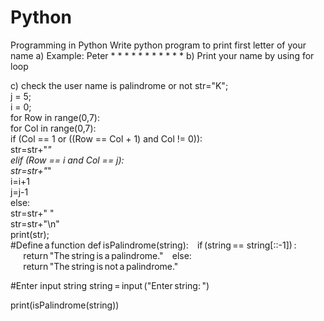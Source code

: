 # Python
Programming in Python
Write python program to print first letter of your name 
a) Example: Peter
               *      *
               *             *
               *              *
               *      *
               *
               *
               *
b) Print your name by using for loop

c) check the user name is palindrome or not
str="K";    
j = 5;    
i = 0;  
for Row in range(0,7):    
    for Col in range(0,7):     
        if (Col == 1 or ((Row == Col + 1) and Col != 0)):  
            str=str+"*"    
        elif (Row == i and Col == j):  
              str=str+"*"    
              i=i+1  
              j=j-1  
        else:      
            str=str+" "    
    str=str+"\n"    
print(str);  
#Define a function 
def isPalindrome(string): 
    if (string == string[::-1]) : 
        return "The string is a palindrome." 
    else: 
        return "The string is not a palindrome." 
 
#Enter input string 
string = input ("Enter string: ") 
 
print(isPalindrome(string))
